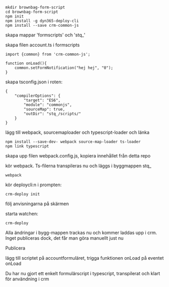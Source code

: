 ```
mkdir brownbag-form-script
cd brownbag-form-script
npm init
npm install -g dyn365-deploy-cli
npm install --save crm-common-js
```

skapa mappar 'formscripts' och 'stq_'

skapa filen account.ts i formscripts
```
import {common} from 'crm-common-js';

function onLoad(){
    common.setFormNotification("hej hej", "0");
}
```

skapa tsconfig.json i roten:
```
{
    "compilerOptions": {
        "target": "ES6",
        "module": "commonjs",
        "sourceMap": true,
        "outDir": "stq_/scripts/"      
    }
}
```
lägg till webpack, sourcemaploader och typescript-loader och länka
```
npm install --save-dev- webpack source-map-loader ts-loader
npm link typescript
```
skapa upp filen webpack.config.js, kopiera innehållet från detta repo

kör webpack. Ts-filerna transpileras nu och läggs i byggmappen stq_
```
webpack
```


kör deploycli:n i prompten:
```
crm-deploy init
```
följ anvisningarna på skärmen

starta watchen:
```
crm-deploy
```

Alla ändringar i bygg-mappen trackas nu och kommer laddas upp i crm. Inget publiceras dock, det får man  göra manuellt just nu

Publicera

lägg till scriptet på accountformuläret, trigga funktionen onLoad på eventet onLoad

Du har nu gjort ett enkelt formulärscript i typescript, transpilerat och klart för användning i crm
